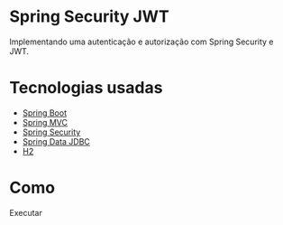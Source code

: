 <h1 align="left">
  Spring Security JWT
</h1>

Implementando uma autenticação e autorização com Spring Security e JWT.

# Tecnologias usadas
 
- [Spring Boot](https://spring.io/projects/spring-boot)
- [Spring MVC](https://docs.spring.io/spring-framework/reference/web/webmvc.html)
- [Spring Security](https://spring.io/projects/spring-security)
- [Spring Data JDBC](https://spring.io/projects/spring-data-jdbc)
- [H2](https://www.h2database.com)

# Como
 Executar
